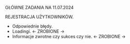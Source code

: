 GŁÓWNE ZADANIA NA 11.07.2024

REJESTRACJA UŻYTKOWNIKÓW.

- Odpowiednie błędy.
- Loadingi. <- ZROBIONE ->
- Informacje zwrotne czy sukces czy nie. <- ZROBIONE ->
